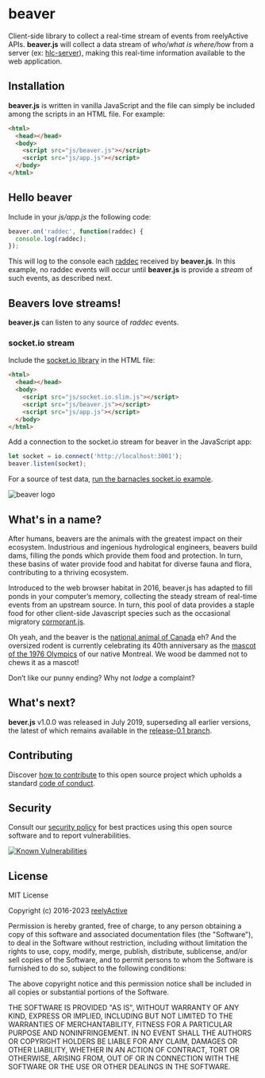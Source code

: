 beaver
======

Client-side library to collect a real-time stream of events from reelyActive APIs.  __beaver.js__ will collect a data stream of _who/what is where/how_ from a server (ex: [hlc-server](https://github.com/reelyactive/hlc-server)), making this real-time information available to the web application.


Installation
------------

__beaver.js__ is written in vanilla JavaScript and the file can simply be included among the scripts in an HTML file.  For example:

```html
<html>
  <head></head>
  <body>
    <script src="js/beaver.js"></script>
    <script src="js/app.js"></script>
  </body>
</html>
```


Hello beaver
------------

Include in your _js/app.js_ the following code:

```javascript
beaver.on('raddec', function(raddec) {
  console.log(raddec);
});
```

This will log to the console each [raddec](https://github.com/reelyactive/raddec) received by __beaver.js__.  In this example, no raddec events will occur until __beaver.js__ is provide a _stream_ of such events, as described next.



Beavers love streams!
---------------------

__beaver.js__ can listen to any source of _raddec_ events.

### socket.io stream

Include the [socket.io library](https://socket.io/) in the HTML file:

```html
<html>
  <head></head>
  <body>
    <script src="js/socket.io.slim.js"></script>
    <script src="js/beaver.js"></script>
    <script src="js/app.js"></script>
  </body>
</html>
```

Add a connection to the socket.io stream for beaver in the JavaScript app:

```javascript
let socket = io.connect('http://localhost:3001');
beaver.listen(socket);
```

For a source of test data, [run the barnacles socket.io example](https://github.com/reelyactive/barnacles/#example-socketio-push-api).


![beaver logo](https://reelyactive.github.io/beaver/images/beaver-bubble.png)


What's in a name?
-----------------

After humans, beavers are the animals with the greatest impact on their ecosystem.  Industrious and ingenious hydrological engineers, beavers build dams, filling the ponds which provide them food and protection.  In turn, these basins of water provide food and habitat for diverse fauna and flora, contributing to a thriving ecosystem.

Introduced to the web browser habitat in 2016, beaver.js has adapted to fill ponds in your computer’s memory, collecting the steady stream of real-time events from an upstream source.  In turn, this pool of data provides a staple food for other client-side Javascript species such as the occasional migratory [cormorant.js](https://github.com/reelyactive/cormorant).

Oh yeah, and the beaver is the [national animal of Canada](https://en.wikipedia.org/wiki/National_symbols_of_Canada) eh?  And the oversized rodent is currently celebrating its 40th anniversary as the [mascot of the 1976 Olympics](https://en.wikipedia.org/wiki/Amik) of our native Montreal.  We wood be dammed not to chews it as a mascot!

Don’t like our punny ending?  Why not _lodge_ a complaint?


What's next?
------------

__bever.js__ v1.0.0 was released in July 2019, superseding all earlier versions, the latest of which remains available in the [release-0.1 branch](https://github.com/reelyactive/beaver/tree/release-0.1).


Contributing
------------

Discover [how to contribute](CONTRIBUTING.md) to this open source project which upholds a standard [code of conduct](CODE_OF_CONDUCT.md).


Security
--------

Consult our [security policy](SECURITY.md) for best practices using this open source software and to report vulnerabilities.

[![Known Vulnerabilities](https://snyk.io/test/github/reelyactive/beaver/badge.svg)](https://snyk.io/test/github/reelyactive/beaver)


License
-------

MIT License

Copyright (c) 2016-2023 [reelyActive](https://www.reelyactive.com)

Permission is hereby granted, free of charge, to any person obtaining a copy of this software and associated documentation files (the "Software"), to deal in the Software without restriction, including without limitation the rights to use, copy, modify, merge, publish, distribute, sublicense, and/or sell copies of the Software, and to permit persons to whom the Software is furnished to do so, subject to the following conditions:

The above copyright notice and this permission notice shall be included in all copies or substantial portions of the Software.

THE SOFTWARE IS PROVIDED "AS IS", WITHOUT WARRANTY OF ANY KIND, EXPRESS OR
IMPLIED, INCLUDING BUT NOT LIMITED TO THE WARRANTIES OF MERCHANTABILITY,
FITNESS FOR A PARTICULAR PURPOSE AND NONINFRINGEMENT. IN NO EVENT SHALL THE
AUTHORS OR COPYRIGHT HOLDERS BE LIABLE FOR ANY CLAIM, DAMAGES OR OTHER
LIABILITY, WHETHER IN AN ACTION OF CONTRACT, TORT OR OTHERWISE, ARISING FROM,
OUT OF OR IN CONNECTION WITH THE SOFTWARE OR THE USE OR OTHER DEALINGS IN
THE SOFTWARE.
